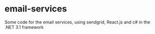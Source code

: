 # email-services
Some code for the email services, using sendgrid, React.js and c# in the .NET 3.1 framework
